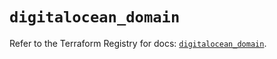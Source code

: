 # `digitalocean_domain`

Refer to the Terraform Registry for docs: [`digitalocean_domain`](https://registry.terraform.io/providers/digitalocean/digitalocean/2.46.1/docs/resources/domain).
